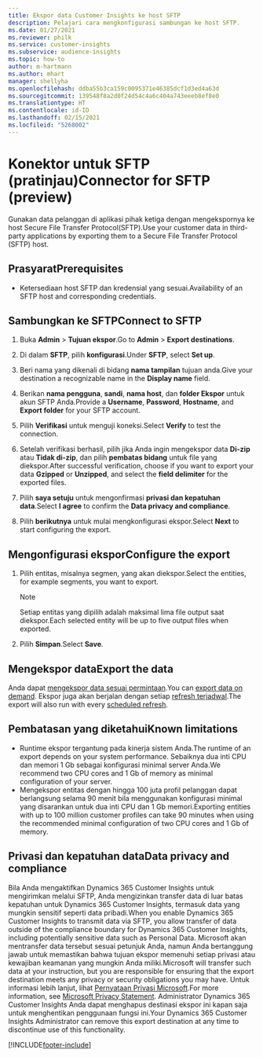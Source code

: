 ```yaml
---
title: Ekspor data Customer Insights ke host SFTP
description: Pelajari cara mengkonfigurasi sambungan ke host SFTP.
ms.date: 01/27/2021
ms.reviewer: philk
ms.service: customer-insights
ms.subservice: audience-insights
ms.topic: how-to
author: m-hartmann
ms.author: mhart
manager: shellyha
ms.openlocfilehash: ddba55b3ca159c0095371e46385dcf1d3ed4a63d
ms.sourcegitcommit: 139548f8a2d0f24d54c4a6c404a743eeeb8ef8e0
ms.translationtype: HT
ms.contentlocale: id-ID
ms.lasthandoff: 02/15/2021
ms.locfileid: "5268002"
---
```

# <a name="connector-for-sftp-preview"></a><span data-ttu-id="2c794-103">Konektor untuk SFTP (pratinjau)</span><span class="sxs-lookup"><span data-stu-id="2c794-103">Connector for SFTP (preview)</span></span>

<span data-ttu-id="2c794-104">Gunakan data pelanggan di aplikasi pihak ketiga dengan mengekspornya ke host Secure File Transfer Protocol(SFTP).</span><span class="sxs-lookup"><span data-stu-id="2c794-104">Use your customer data in third-party applications by exporting them to a Secure File Transfer Protocol (SFTP) host.</span></span>

## <a name="prerequisites"></a><span data-ttu-id="2c794-105">Prasyarat</span><span class="sxs-lookup"><span data-stu-id="2c794-105">Prerequisites</span></span>

- <span data-ttu-id="2c794-106">Ketersediaan host SFTP dan kredensial yang sesuai.</span><span class="sxs-lookup"><span data-stu-id="2c794-106">Availability of an SFTP host and corresponding credentials.</span></span>

## <a name="connect-to-sftp"></a><span data-ttu-id="2c794-107">Sambungkan ke SFTP</span><span class="sxs-lookup"><span data-stu-id="2c794-107">Connect to SFTP</span></span>

1. <span data-ttu-id="2c794-108">Buka **Admin** > **Tujuan ekspor**.</span><span class="sxs-lookup"><span data-stu-id="2c794-108">Go to **Admin** > **Export destinations**.</span></span>

1. <span data-ttu-id="2c794-109">Di dalam **SFTP**, pilih **konfigurasi**.</span><span class="sxs-lookup"><span data-stu-id="2c794-109">Under **SFTP**, select **Set up**.</span></span>

1. <span data-ttu-id="2c794-110">Beri nama yang dikenali di bidang **nama tampilan** tujuan anda.</span><span class="sxs-lookup"><span data-stu-id="2c794-110">Give your destination a recognizable name in the **Display name** field.</span></span>

1. <span data-ttu-id="2c794-111">Berikan **nama pengguna**, **sandi**, **nama host**, dan **folder Ekspor** untuk akun SFTP Anda.</span><span class="sxs-lookup"><span data-stu-id="2c794-111">Provide a **Username**, **Password**, **Hostname**, and **Export folder** for your SFTP account.</span></span>

1. <span data-ttu-id="2c794-112">Pilih **Verifikasi** untuk menguji koneksi.</span><span class="sxs-lookup"><span data-stu-id="2c794-112">Select **Verify** to test the connection.</span></span>

1. <span data-ttu-id="2c794-113">Setelah verifikasi berhasil, pilih jika Anda ingin mengekspor data **Di-zip** atau **Tidak di-zip**, dan pilih **pembatas bidang** untuk file yang diekspor.</span><span class="sxs-lookup"><span data-stu-id="2c794-113">After successful verification, choose if you want to export your data **Gzipped** or **Unzipped**, and select the **field delimiter** for the exported files.</span></span>

1. <span data-ttu-id="2c794-114">Pilih **saya setuju** untuk mengonfirmasi **privasi dan kepatuhan data**.</span><span class="sxs-lookup"><span data-stu-id="2c794-114">Select **I agree** to confirm the **Data privacy and compliance**.</span></span>

1. <span data-ttu-id="2c794-115">Pilih **berikutnya** untuk mulai mengkonfigurasi ekspor.</span><span class="sxs-lookup"><span data-stu-id="2c794-115">Select **Next** to start configuring the export.</span></span>

## <a name="configure-the-export"></a><span data-ttu-id="2c794-116">Mengonfigurasi ekspor</span><span class="sxs-lookup"><span data-stu-id="2c794-116">Configure the export</span></span>

1. <span data-ttu-id="2c794-117">Pilih entitas, misalnya segmen, yang akan diekspor.</span><span class="sxs-lookup"><span data-stu-id="2c794-117">Select the entities, for example segments, you want to export.</span></span>

   > [!NOTE]
   > <span data-ttu-id="2c794-118">Setiap entitas yang dipilih adalah maksimal lima file output saat diekspor.</span><span class="sxs-lookup"><span data-stu-id="2c794-118">Each selected entity will be up to five output files when exported.</span></span> 

1. <span data-ttu-id="2c794-119">Pilih **Simpan**.</span><span class="sxs-lookup"><span data-stu-id="2c794-119">Select **Save**.</span></span>

## <a name="export-the-data"></a><span data-ttu-id="2c794-120">Mengekspor data</span><span class="sxs-lookup"><span data-stu-id="2c794-120">Export the data</span></span>

<span data-ttu-id="2c794-121">Anda dapat [mengekspor data sesuai permintaan](export-destinations.md).</span><span class="sxs-lookup"><span data-stu-id="2c794-121">You can [export data on demand](export-destinations.md).</span></span> <span data-ttu-id="2c794-122">Ekspor juga akan berjalan dengan setiap [refresh terjadwal](system.md#schedule-tab).</span><span class="sxs-lookup"><span data-stu-id="2c794-122">The export will also run with every [scheduled refresh](system.md#schedule-tab).</span></span>

## <a name="known-limitations"></a><span data-ttu-id="2c794-123">Pembatasan yang diketahui</span><span class="sxs-lookup"><span data-stu-id="2c794-123">Known limitations</span></span>

- <span data-ttu-id="2c794-124">Runtime ekspor tergantung pada kinerja sistem Anda.</span><span class="sxs-lookup"><span data-stu-id="2c794-124">The runtime of an export depends on your system performance.</span></span> <span data-ttu-id="2c794-125">Sebaiknya dua inti CPU dan memori 1 Gb sebagai konfigurasi minimal server Anda.</span><span class="sxs-lookup"><span data-stu-id="2c794-125">We recommend two CPU cores and 1 Gb of memory as minimal configuration of your server.</span></span> 
- <span data-ttu-id="2c794-126">Mengekspor entitas dengan hingga 100 juta profil pelanggan dapat berlangsung selama 90 menit bila menggunakan konfigurasi minimal yang disarankan untuk dua inti CPU dan 1 Gb memori.</span><span class="sxs-lookup"><span data-stu-id="2c794-126">Exporting entities with up to 100 million customer profiles can take 90 minutes when using the recommended minimal configuration of two CPU cores and 1 Gb of memory.</span></span> 

## <a name="data-privacy-and-compliance"></a><span data-ttu-id="2c794-127">Privasi dan kepatuhan data</span><span class="sxs-lookup"><span data-stu-id="2c794-127">Data privacy and compliance</span></span>

<span data-ttu-id="2c794-128">Bila Anda mengaktifkan Dynamics 365 Customer Insights untuk mengirimkan melalui SFTP, Anda mengizinkan transfer data di luar batas kepatuhan untuk Dynamics 365 Customer Insights, termasuk data yang mungkin sensitif seperti data pribadi.</span><span class="sxs-lookup"><span data-stu-id="2c794-128">When you enable Dynamics 365 Customer Insights to transmit data via SFTP, you allow transfer of data outside of the compliance boundary for Dynamics 365 Customer Insights, including potentially sensitive data such as Personal Data.</span></span> <span data-ttu-id="2c794-129">Microsoft akan mentransfer data tersebut sesuai petunjuk Anda, namun Anda bertanggung jawab untuk memastikan bahwa tujuan ekspor memenuhi setiap privasi atau kewajiban keamanan yang mungkin Anda miliki.</span><span class="sxs-lookup"><span data-stu-id="2c794-129">Microsoft will transfer such data at your instruction, but you are responsible for ensuring that the export destination meets any privacy or security obligations you may have.</span></span> <span data-ttu-id="2c794-130">Untuk informasi lebih lanjut, lihat [Pernyataan Privasi Microsoft](https://go.microsoft.com/fwlink/?linkid=396732).</span><span class="sxs-lookup"><span data-stu-id="2c794-130">For more information, see [Microsoft Privacy Statement](https://go.microsoft.com/fwlink/?linkid=396732).</span></span>
<span data-ttu-id="2c794-131">Administrator Dynamics 365 Customer Insights Anda dapat menghapus destinasi ekspor ini kapan saja untuk menghentikan penggunaan fungsi ini.</span><span class="sxs-lookup"><span data-stu-id="2c794-131">Your Dynamics 365 Customer Insights Administrator can remove this export destination at any time to discontinue use of this functionality.</span></span>


[!INCLUDE[footer-include](../includes/footer-banner.md)]
